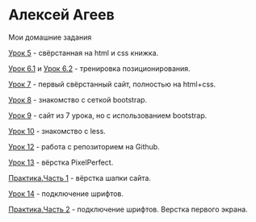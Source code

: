 
# Алексей Агеев
Мои домашние задания

[Урок 5](https://alexey917.github.io/lesson_5/) - cвёрстанная на html и css книжка.

[Урок 6.1](https://alexey917.github.io/lesson_6/) и [Урок 6.2](https://alexey917.github.io/lesson_6-1/) - тренировка позиционирования.

[Урок 7](https://alexey917.github.io/lesson_7/) - первый свёрстанный сайт, полностью на html+css.

[Урок 8](https://alexey917.github.io/lesson_8/) - знакомство с сеткой bootstrap.

[Урок 9](https://alexey917.github.io/lesson_9/) - сайт из 7 урока, но с использованием bootstrap.

[Урок 10](https://alexey917.github.io/lesson_10/less/style.less) - знакомство с less.

[Урок 12](https://alexey917.github.io/lesson_12/) - работа с репозиторием на Github.

[Урок 13](https://alexey917.github.io/lesson_13/) - вёрстка PixelPerfect.

[Практика.Часть 1](https://alexey917.github.io/Practice_%20part_1/) - вёрстка шапки сайта.

[Урок 14](https://alexey917.github.io/lesson_14/) - подключение шрифтов.

[Практика.Часть 2](https://alexey917.github.io/Practice_part_2/) - подключение шрифтов. Верстка первого экрана.

